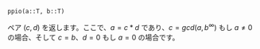```
ppio(a::T, b::T)
```

ペア $(c,d)$ を返します。ここで、$a=c*d$ であり、$c = gcd(a, b^\infty)$ もし $a\neq 0$ の場合、そして $c=b$、$d=0$ もし $a=0$ の場合です。
